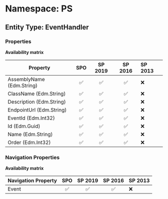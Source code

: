 # Namespace: PS

## Entity Type: EventHandler

### Properties

**Availability matrix**

Property | SPO | SP 2019 | SP 2016 | SP 2013
----------|:---:|:-------:|:-------:|:-------
AssemblyName (Edm.String) | ✅ | ✅ | ✅ | ❌
ClassName (Edm.String) | ✅ | ✅ | ✅ | ❌
Description (Edm.String) | ✅ | ✅ | ✅ | ❌
EndpointUrl (Edm.String) | ✅ | ✅ | ✅ | ❌
EventId (Edm.Int32) | ✅ | ✅ | ✅ | ❌
Id (Edm.Guid) | ✅ | ✅ | ✅ | ❌
Name (Edm.String) | ✅ | ✅ | ✅ | ❌
Order (Edm.Int32) | ✅ | ✅ | ✅ | ❌

### Navigation Properties

**Availability matrix**

Navigation Property | SPO | SP 2019 | SP 2016 | SP 2013
----------|:---:|:-------:|:-------:|:-------
Event | ✅ | ✅ | ✅ | ❌
